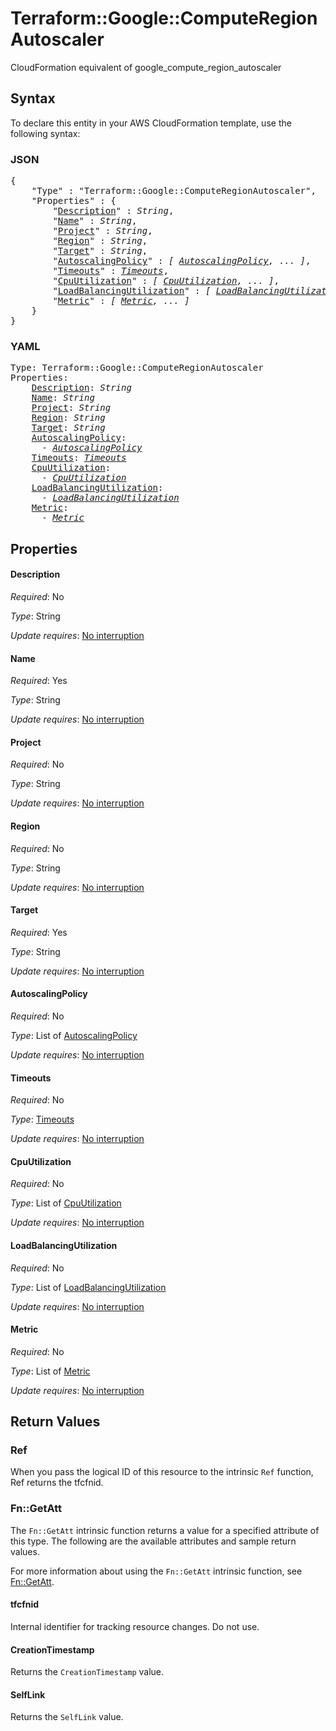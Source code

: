 # Terraform::Google::ComputeRegionAutoscaler

CloudFormation equivalent of google_compute_region_autoscaler

## Syntax

To declare this entity in your AWS CloudFormation template, use the following syntax:

### JSON

<pre>
{
    "Type" : "Terraform::Google::ComputeRegionAutoscaler",
    "Properties" : {
        "<a href="#description" title="Description">Description</a>" : <i>String</i>,
        "<a href="#name" title="Name">Name</a>" : <i>String</i>,
        "<a href="#project" title="Project">Project</a>" : <i>String</i>,
        "<a href="#region" title="Region">Region</a>" : <i>String</i>,
        "<a href="#target" title="Target">Target</a>" : <i>String</i>,
        "<a href="#autoscalingpolicy" title="AutoscalingPolicy">AutoscalingPolicy</a>" : <i>[ <a href="autoscalingpolicy.md">AutoscalingPolicy</a>, ... ]</i>,
        "<a href="#timeouts" title="Timeouts">Timeouts</a>" : <i><a href="timeouts.md">Timeouts</a></i>,
        "<a href="#cpuutilization" title="CpuUtilization">CpuUtilization</a>" : <i>[ <a href="cpuutilization.md">CpuUtilization</a>, ... ]</i>,
        "<a href="#loadbalancingutilization" title="LoadBalancingUtilization">LoadBalancingUtilization</a>" : <i>[ <a href="loadbalancingutilization.md">LoadBalancingUtilization</a>, ... ]</i>,
        "<a href="#metric" title="Metric">Metric</a>" : <i>[ <a href="metric.md">Metric</a>, ... ]</i>
    }
}
</pre>

### YAML

<pre>
Type: Terraform::Google::ComputeRegionAutoscaler
Properties:
    <a href="#description" title="Description">Description</a>: <i>String</i>
    <a href="#name" title="Name">Name</a>: <i>String</i>
    <a href="#project" title="Project">Project</a>: <i>String</i>
    <a href="#region" title="Region">Region</a>: <i>String</i>
    <a href="#target" title="Target">Target</a>: <i>String</i>
    <a href="#autoscalingpolicy" title="AutoscalingPolicy">AutoscalingPolicy</a>: <i>
      - <a href="autoscalingpolicy.md">AutoscalingPolicy</a></i>
    <a href="#timeouts" title="Timeouts">Timeouts</a>: <i><a href="timeouts.md">Timeouts</a></i>
    <a href="#cpuutilization" title="CpuUtilization">CpuUtilization</a>: <i>
      - <a href="cpuutilization.md">CpuUtilization</a></i>
    <a href="#loadbalancingutilization" title="LoadBalancingUtilization">LoadBalancingUtilization</a>: <i>
      - <a href="loadbalancingutilization.md">LoadBalancingUtilization</a></i>
    <a href="#metric" title="Metric">Metric</a>: <i>
      - <a href="metric.md">Metric</a></i>
</pre>

## Properties

#### Description

_Required_: No

_Type_: String

_Update requires_: [No interruption](https://docs.aws.amazon.com/AWSCloudFormation/latest/UserGuide/using-cfn-updating-stacks-update-behaviors.html#update-no-interrupt)

#### Name

_Required_: Yes

_Type_: String

_Update requires_: [No interruption](https://docs.aws.amazon.com/AWSCloudFormation/latest/UserGuide/using-cfn-updating-stacks-update-behaviors.html#update-no-interrupt)

#### Project

_Required_: No

_Type_: String

_Update requires_: [No interruption](https://docs.aws.amazon.com/AWSCloudFormation/latest/UserGuide/using-cfn-updating-stacks-update-behaviors.html#update-no-interrupt)

#### Region

_Required_: No

_Type_: String

_Update requires_: [No interruption](https://docs.aws.amazon.com/AWSCloudFormation/latest/UserGuide/using-cfn-updating-stacks-update-behaviors.html#update-no-interrupt)

#### Target

_Required_: Yes

_Type_: String

_Update requires_: [No interruption](https://docs.aws.amazon.com/AWSCloudFormation/latest/UserGuide/using-cfn-updating-stacks-update-behaviors.html#update-no-interrupt)

#### AutoscalingPolicy

_Required_: No

_Type_: List of <a href="autoscalingpolicy.md">AutoscalingPolicy</a>

_Update requires_: [No interruption](https://docs.aws.amazon.com/AWSCloudFormation/latest/UserGuide/using-cfn-updating-stacks-update-behaviors.html#update-no-interrupt)

#### Timeouts

_Required_: No

_Type_: <a href="timeouts.md">Timeouts</a>

_Update requires_: [No interruption](https://docs.aws.amazon.com/AWSCloudFormation/latest/UserGuide/using-cfn-updating-stacks-update-behaviors.html#update-no-interrupt)

#### CpuUtilization

_Required_: No

_Type_: List of <a href="cpuutilization.md">CpuUtilization</a>

_Update requires_: [No interruption](https://docs.aws.amazon.com/AWSCloudFormation/latest/UserGuide/using-cfn-updating-stacks-update-behaviors.html#update-no-interrupt)

#### LoadBalancingUtilization

_Required_: No

_Type_: List of <a href="loadbalancingutilization.md">LoadBalancingUtilization</a>

_Update requires_: [No interruption](https://docs.aws.amazon.com/AWSCloudFormation/latest/UserGuide/using-cfn-updating-stacks-update-behaviors.html#update-no-interrupt)

#### Metric

_Required_: No

_Type_: List of <a href="metric.md">Metric</a>

_Update requires_: [No interruption](https://docs.aws.amazon.com/AWSCloudFormation/latest/UserGuide/using-cfn-updating-stacks-update-behaviors.html#update-no-interrupt)

## Return Values

### Ref

When you pass the logical ID of this resource to the intrinsic `Ref` function, Ref returns the tfcfnid.

### Fn::GetAtt

The `Fn::GetAtt` intrinsic function returns a value for a specified attribute of this type. The following are the available attributes and sample return values.

For more information about using the `Fn::GetAtt` intrinsic function, see [Fn::GetAtt](https://docs.aws.amazon.com/AWSCloudFormation/latest/UserGuide/intrinsic-function-reference-getatt.html).

#### tfcfnid

Internal identifier for tracking resource changes. Do not use.

#### CreationTimestamp

Returns the <code>CreationTimestamp</code> value.

#### SelfLink

Returns the <code>SelfLink</code> value.

